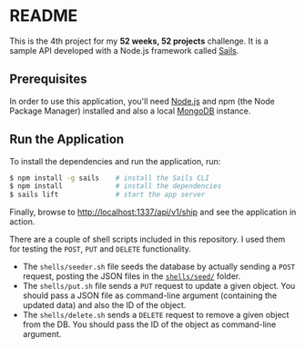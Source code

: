 # README

This is the 4th project for my **52 weeks, 52 projects** challenge. It is a sample API developed with a Node.js framework called [Sails](http://sailsjs.org/).

## Prerequisites
In order to use this application, you'll need [Node.js](https://nodejs.org/en/) and npm (the Node Package Manager) installed and also a local [MongoDB](http://www.mongodb.org/) instance.


## Run the Application
To install the dependencies and run the application, run:

```bash
$ npm install -g sails    # install the Sails CLI
$ npm install             # install the dependencies
$ sails lift              # start the app server
```

Finally, browse to [http://localhost:1337/api/v1/ship](http://localhost:1337/api/v1/ship) and see the application in action.

There are a couple of shell scripts included in this repository. I used them for testing the `POST`, `PUT` and `DELETE` functionality.

- The `shells/seeder.sh` file seeds the database by actually sending a `POST` request, posting the JSON files in the [`shells/seed/`](https://github.com/aziflaj/Sailor/tree/master/shells/seed) folder.
- The `shells/put.sh` file sends a `PUT` request to update a given object. You should pass a JSON file as command-line argument (containing the updated data) and also the ID of the object.
- The `shells/delete.sh` sends a `DELETE` request to remove a given object from the DB. You should pass the ID of the object as command-line argument.
